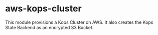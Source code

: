 # aws-kops-cluster

This module provisions a Kops Cluster on AWS. It also creates the Kops State Backend as an encrypted S3 Bucket.